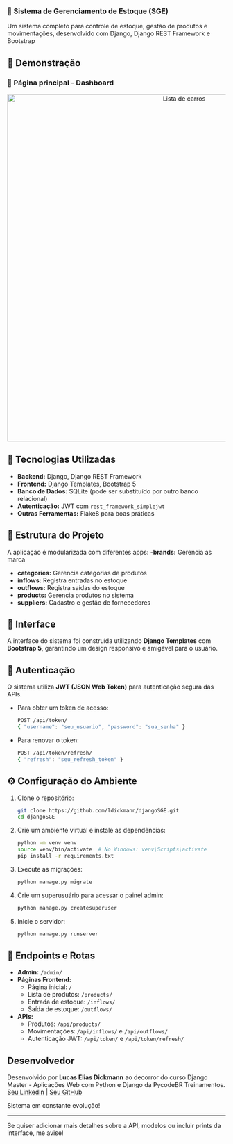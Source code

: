 ### 🏬 Sistema de Gerenciamento de Estoque (SGE)

Um sistema completo para controle de estoque, gestão de produtos e movimentações, desenvolvido com Django, Django REST Framework e Bootstrap

## 🎨 Demonstração  

### 📌 Página principal - Dashboard
<div align="center">
  <img src="https://github.com/user-attachments/assets/a3f1cbd1-7eee-4d4b-b5b7-e992db69fe71" alt="Lista de carros" width="800">
</div>


## 🚀 Tecnologias Utilizadas
- **Backend:** Django, Django REST Framework 
- **Frontend:** Django Templates, Bootstrap 5
- **Banco de Dados:** SQLite (pode ser substituído por outro banco relacional)
- **Autenticação:** JWT com `rest_framework_simplejwt`
- **Outras Ferramentas:** Flake8 para boas práticas

## 📂 Estrutura do Projeto  
A aplicação é modularizada com diferentes apps:
-**brands:** Gerencia as marca
- **categories:** Gerencia categorias de produtos  
- **inflows:** Registra entradas no estoque  
- **outflows:** Registra saídas do estoque  
- **products:** Gerencia produtos no sistema  
- **suppliers:** Cadastro e gestão de fornecedores  

## 🎨 Interface  
A interface do sistema foi construída utilizando **Django Templates** com **Bootstrap 5**, garantindo um design responsivo e amigável para o usuário.  

## 🔑 Autenticação  
O sistema utiliza **JWT (JSON Web Token)** para autenticação segura das APIs.  
- Para obter um token de acesso:  
  ```bash
  POST /api/token/  
  { "username": "seu_usuario", "password": "sua_senha" }
  ```  
- Para renovar o token:  
  ```bash
  POST /api/token/refresh/  
  { "refresh": "seu_refresh_token" }
  ```  

## ⚙️ Configuração do Ambiente  
1. Clone o repositório:  
   ```bash
   git clone https://github.com/ldickmann/djangoSGE.git
   cd djangoSGE
   ```  
2. Crie um ambiente virtual e instale as dependências:  
   ```bash
   python -m venv venv
   source venv/bin/activate  # No Windows: venv\Scripts\activate
   pip install -r requirements.txt
   ```  
3. Execute as migrações:  
   ```bash
   python manage.py migrate
   ```  
4. Crie um superusuário para acessar o painel admin:  
   ```bash
   python manage.py createsuperuser
   ```  
5. Inicie o servidor:  
   ```bash
   python manage.py runserver
   ```  

## 🔗 Endpoints e Rotas
- **Admin:** `/admin/`
- **Páginas Frontend:**
  - Página inicial: `/`
  - Lista de produtos: `/products/`
  - Entrada de estoque: `/inflows/`
  - Saída de estoque: `/outflows/`
- **APIs:**
  - Produtos: `/api/products/`
  - Movimentações: `/api/inflows/` e `/api/outflows/`
  - Autenticação JWT: `/api/token/` e `/api/token/refresh/`

## Desenvolvedor
Desenvolvido por **Lucas Elias Dickmann** ao decorror do curso Django Master - Aplicações Web com Python e Django da PycodeBR Treinamentos.
[Seu LinkedIn](https://www.linkedin.com/in/seu-perfil) | [Seu GitHub](https://github.com/ldickmann)  

Sistema em constante evolução!

---

Se quiser adicionar mais detalhes sobre a API, modelos ou incluir prints da interface, me avise!
